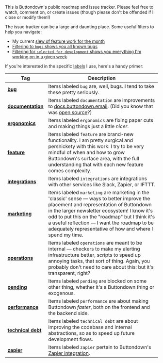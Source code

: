 This is Buttondown's public roadmap and issue tracker. Please feel free to watch, comment on, or create issues (though please don't be offended if I close or modify them!)

The issue tracker can be a large and daunting place. Some useful filters to help you navigate:

- My current [slew of feature work for the month](https://github.com/buttondown-email/roadmap/milestone/4)
- [Filtering to `bugs` shows you all known bugs](https://github.com/buttondown-email/roadmap/issues?q=is%3Aissue+is%3Aopen+label%3Abug)
- [Filtering for `selected for development` shows you everything I'm working on in a given week](https://github.com/buttondown-email/roadmap/labels/selected%20for%20development)

If you're interested in the specific [labels](https://github.com/buttondown-email/roadmap/labels) I use, here's a handy primer:

| Tag | Description |
| --- | --- |
| [**bug**](https://github.com/buttondown-email/roadmap/issues?q=is%3Aissue+is%3Aopen+label%3Abug) | Items labeled `bug` are, well, bugs. I tend to take these pretty seriously. |
| [**documentation**](https://github.com/buttondown-email/roadmap/issues?q=is%3Aissue+is%3Aopen+label%3Adocumentation) | Items labeled `documentation` are improvements to [docs.buttondown.email](https://docs.buttondown.email). (Did you know that was [open source](https://github.com/buttondown-email/docs)?) |
| [**ergonomics**](https://github.com/buttondown-email/roadmap/issues?q=is%3Aissue+is%3Aopen+label%3Aergonomics) | Items labeled `ergonomics` are fixing paper cuts and making things just a little _nicer_.  |
| [**feature**](https://github.com/buttondown-email/roadmap/issues?q=is%3Aissue+is%3Aopen+label%3Afeature) | Items labeled `feature` are brand-new functionality. I am pretty surgical and persnickety with this work: I try to be very mindful of when and how to grow Buttondown's surface area, with the full understanding that with each new feature comes complexity. |
| [**integrations**](https://github.com/buttondown-email/roadmap/issues?q=is%3Aissue+is%3Aopen+label%3Aintegrations) | Items labeled `integrations` are integrations with other services like Slack, Zapier, or IFTTT. |
| [**marketing**](https://github.com/buttondown-email/roadmap/issues?q=is%3Aissue+is%3Aopen+label%3Amarketing) | Items labeled `marketing` are marketing in the 'classic' sense — ways to better improve the placement and representation of Buttondown in the larger newsletter ecosystem! I know it's odd to put this on the "roadmap" but I think it's a useful reflection — I want the roadmap to be adequately representative of how and where I spend my time. |
| [**operations**](https://github.com/buttondown-email/roadmap/issues?q=is%3Aissue+is%3Aopen+label%3Aoperations) | Items labeled `operations` are meant to be internal — checkers to make my alerting infrastructure better, scripts to speed up annoying tasks, that sort of thing. Again, you probably don't need to care about this: but it's transparent, right? |
| [**pending**](https://github.com/buttondown-email/roadmap/issues?q=is%3Aissue+is%3Aopen+label%3Apending) | Items labeled `pending` are blocked on some other thing, whether it's a Buttondown thing or exogenous. |
| [**performance**](https://github.com/buttondown-email/roadmap/issues?q=is%3Aissue+is%3Aopen+label%3Aperformance) | Items labeled `performance` are about making Buttondown _faster_, both on the frontend and the backend side. |
| [**technical debt**](https://github.com/buttondown-email/roadmap/issues?q=is%3Aissue+is%3Aopen+label%3Atechnical-debt) | Items labeled `technical debt` are about improving the codebase and internal abstractions, so as to speed up future development flows. |
| [**zapier**](https://github.com/buttondown-email/roadmap/issues?q=is%3Aissue+is%3Aopen+label%3Azapier) | Items labeled `zapier` pertain to Buttondown's [Zapier integration](https://zapier.com/apps/buttondown/integrations). |

